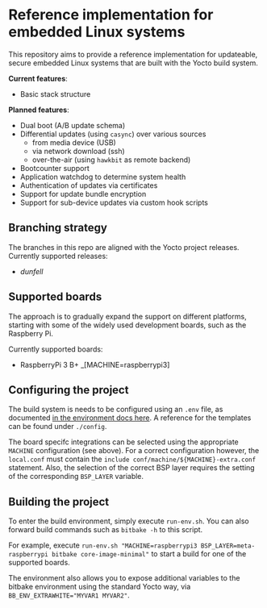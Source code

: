 # Reference implementation for embedded Linux systems

This repository aims to provide a reference implementation for updateable, secure embedded Linux systems
that are built with the Yocto build system.

**Current features**:

- Basic stack structure

**Planned features**:

- Dual boot (A/B update schema) 
- Differential updates (using `casync`) over various sources
  - from media device (USB)
  - via network download (ssh)
  - over-the-air (using `hawkbit` as remote backend)
- Bootcounter support
- Application watchdog to determine system health
- Authentication of updates via certificates
- Support for update bundle encryption
- Support for sub-device updates via custom hook scripts


## Branching strategy

The branches in this repo are aligned with the Yocto project releases.
Currently supported releases:

- _dunfell_


## Supported boards

The approach is to gradually expand the support on different platforms, starting with some of the widely
used development boards, such as the Raspberry Pi.

Currently supported boards:

- RaspberryPi 3 B+ _[MACHINE=raspberrypi3]


## Configuring the project

The build system is needs to be configured using an `.env` file, as documented [in the environment docs here](./environment/Readme.md). 
A reference for the templates can be found under `./config`.

The board specifc integrations can be selected using the appropriate `MACHINE` configuration (see above).
For a correct configuration however, the `local.conf` must contain the `include conf/machine/${MACHINE}-extra.conf` statement.
Also, the selection of the correct BSP layer requires the setting of the corresponding `BSP_LAYER` variable.


## Building the project

To enter the build environment, simply execute `run-env.sh`. You can also forward build commands such as `bitbake -h` to this script.

For example, execute `run-env.sh "MACHINE=raspberrypi3 BSP_LAYER=meta-raspberrypi bitbake core-image-minimal"` to start a build for one of the supported boards.

The environment also allows you to expose additional variables to the bitbake environment using the standard Yocto way, 
via `BB_ENV_EXTRAWHITE="MYVAR1 MYVAR2"`.